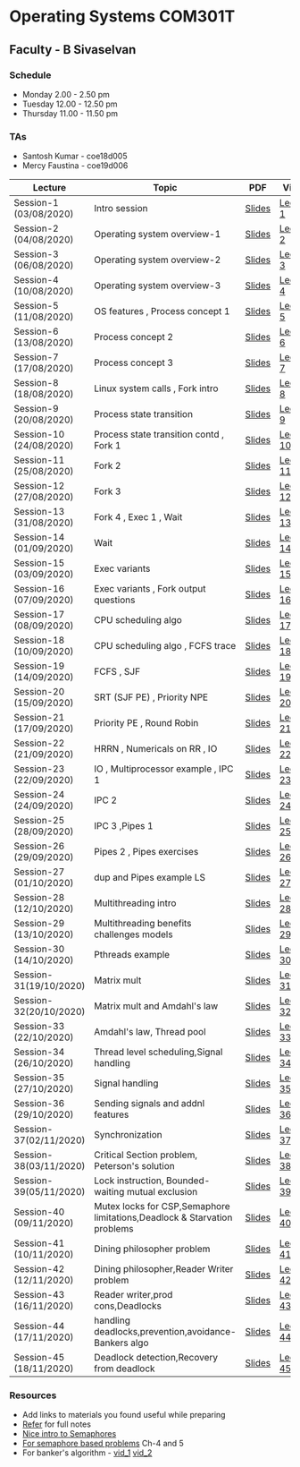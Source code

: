 # Operating Systems COM301T
##  Faculty - B Sivaselvan
### Schedule 
- Monday 2.00 - 2.50 pm  
- Tuesday 12.00 - 12.50 pm
- Thursday 11.00 - 11.50 pm
### TAs  
-  Santosh Kumar - coe18d005
-  Mercy Faustina - coe19d006


|Lecture |Topic |PDF|Video|
|---|---|---|---|
| Session-1 (03/08/2020) | Intro session  |[Slides](https://drive.google.com/file/d/1XdddrKAFlPqaBD5rmCpQ90mruWHBhDtY/preview) |[Lecture 1](https://drive.google.com/file/d/1njmGfrf4NZcUyCG1IyG2Uc_WyvNnpZxu/preview) |
| Session-2 (04/08/2020)| Operating system overview-1   |[Slides](https://drive.google.com/file/d/1cq_zFfFxgq3aee7VC3KSrvgI7klhPRuO/preview) |[Lecture 2](https://drive.google.com/file/d/1eyoCSHJh1e76u71Ej1UmW3hTHIeM-ADV/preview) | 
| Session-3 (06/08/2020) |  Operating system overview-2  |[Slides](https://drive.google.com/file/d/19SzeKIcYZD0MQvIk076-ykMdD7aYh205/preview) |[Lecture 3](https://drive.google.com/file/d/1hmMPNqIzfP9t6GBLbu9ryPt6-sFTsQ5A/preview)|
| Session-4 (10/08/2020) |  Operating system overview-3  |[Slides](https://drive.google.com/file/d/1H19D-bUvr-hrrS_MoYsoQfpakHeC06ea/preview) |[Lecture 4](https://drive.google.com/file/d/1DAXE6e4HpPaxsmEbHzUxKuyYzXnAGdaK/preview)|
| Session-5 (11/08/2020)| OS features , Process concept 1 |[Slides](https://drive.google.com/file/d/1jyAraU24dDVmkU2Plx_KPoSS_Gl5d1RN/view)|[Lecture 5](https://drive.google.com/file/d/1lLtSWNqbasGqFFfHOuv6G95YW_agHyFB/view)|
| Session-6 (13/08/2020) |Process concept  2 |[Slides](https://drive.google.com/file/d/1c2u9FJxTghIFL_z6fSP7ItyR_LlR9kVE/view)|[Lecture 6](https://drive.google.com/file/d/1craD2y8rT6g0j0T-u2gw4k974XZuhpkk/view)|
| Session-7 (17/08/2020) |Process concept 3    |[Slides](https://drive.google.com/file/d/1Q4cpqwcHRJXsNZOmSj-fnCdTre_8hqQ3/view)|[Lecture 7](https://drive.google.com/file/d/1f5u9raEsDvc5hh1CIR4WntNYA16XXm3C/view)|
| Session-8 (18/08/2020) | Linux system calls , Fork intro   |[Slides](https://drive.google.com/file/d/1S6Q57MGlmzQEI8r4ve0A-FQOUifMKmLm/view)|[Lecture 8](https://drive.google.com/file/d/1OCT-PlMbYxjN3PrFaNToQlBginC24uHp/view)|
| Session-9 (20/08/2020) |  Process state transition  |[Slides](https://drive.google.com/file/d/13FoSTUpVI0UbPV2jCY1ZO6ecSWFHkaV0/view)|[Lecture 9](https://drive.google.com/file/d/1gG4rE5N1_qR9qu3pkeSX_WE8ONHt9U4g/view)|
| Session-10 (24/08/2020) |Process state transition contd , Fork 1    |[Slides](https://drive.google.com/file/d/18kouwQuSxQkra7ESiL3PFU1OA-V9KZY_/view)|[Lecture 10](https://drive.google.com/file/d/1lrjtinvunednlEHtcmXgFsp7ecHLKPvX/view)|
| Session-11 (25/08/2020) | Fork 2   |[Slides](https://drive.google.com/file/d/1M336rC9woHTe09Mov47Fk62XOtrCmGA3/view)|[Lecture 11](https://drive.google.com/file/d/1eEbCF9SmzU53nsrpM0ZfWdW17Rdfm5QY/view)|
| Session-12 (27/08/2020) | Fork 3   |[Slides](https://drive.google.com/file/d/19VpOUyMTmeHqsxpTWLuwfkL12vy2Mj9e/view)|[Lecture 12](https://drive.google.com/file/d/1EYPZssmxvU8BnJA1TvQ0M6cyuEDFr1QR/view)|
| Session-13 (31/08/2020) | Fork 4 , Exec 1 , Wait     |[Slides](https://drive.google.com/file/d/1FQJe_wwfsJCX-YlrIBx3AyI0FFcWwRWT/view)|[Lecture 13](https://drive.google.com/file/d/1wjPu0iJ0h7zIL2YyAcFdoQot4ellzb4P/view)|
| Session-14 (01/09/2020) | Wait    |[Slides](https://drive.google.com/file/d/1NmsA47Zpix5GuYyZj5lQZwDtMx66IlKG/view)|[Lecture 14](https://drive.google.com/file/d/1rg88yvW6A4_wO-xEjOvHmbHdcUMd47_N/view)|
| Session-15 (03/09/2020) | Exec variants   |[Slides](https://drive.google.com/file/d/1H-8UUbZCOC6reh02tksNe8GbWmW7HLbF/view)|[Lecture 15](https://drive.google.com/file/d/14Vd45ckvlo3CD2KJE6axFdy67YBrwrZN/view)|
| Session-16 (07/09/2020) |  Exec variants , Fork output questions   |[Slides](https://drive.google.com/file/d/18rRIVdcZTEECYB2x3gTZF7G2iPnqNhyB/view)|[Lecture 16](https://drive.google.com/file/d/1o6_JkJUEUX7Ei6UjMTqitQJWemp5wSzP/view)|
| Session-17 (08/09/2020)| CPU scheduling algo    |[Slides](https://drive.google.com/file/d/1HPrbKNJ9B66lf-rzPgxJwKS4VeRt3MDx/view)|[Lecture 17](https://drive.google.com/file/d/1Ffe0a4d7BCcD3xENzzf9RU1E5jxWFf4f/view)|
| Session-18 (10/09/2020)|  CPU scheduling algo , FCFS trace   |[Slides](https://drive.google.com/file/d/1oKAnX7zNyAEKxtfJW8wDOEa34DQXs2Tl/view)|[Lecture 18](https://drive.google.com/file/d/15pFpzdo92kDrBfrtZPcsMcwWnYvIUjd6/view)|
| Session-19 (14/09/2020)| FCFS , SJF   |[Slides](https://drive.google.com/file/d/1s0O7nr1gmCiPvycExY8rNP4V8U_wFiRg/view)|[Lecture 19](https://drive.google.com/file/d/1mF8HjUku9zPAXZFzxXs0FPT-K7gn0HQa/view)|
| Session-20 (15/09/2020) | SRT (SJF PE) , Priority NPE   |[Slides](https://drive.google.com/file/d/1B_XQ9k7o9Rnq7vbbeoDjO6kKlLHERqs4/view)|[Lecture 20](https://drive.google.com/file/d/12GHLNaEyorl7vSl85yVnuqbNlyRRYP55/view)|
| Session-21 (17/09/2020) |  Priority PE , Round Robin   |[Slides](https://drive.google.com/file/d/1s7Rw2ZRjseBWnr4Ha1xaJQp2meGDmic8/view)|[Lecture 21](https://drive.google.com/file/d/1h7VXhhhAL3kxLCHS7ysE07DPfgRPieB_/view)|
| Session-22 (21/09/2020) | HRRN , Numericals on RR , IO   |[Slides](https://drive.google.com/file/d/1RHj1MtOBLhOeWMKeVzr3WgCIxFrW2D5d/view)|[Lecture 22](https://drive.google.com/file/d/1DU0cwBsddolHqVvJ7pvHIF2ixqMpoBBo/view)|
| Session-23 (22/09/2020) |  IO , Multiprocessor example , IPC 1  |[Slides](https://drive.google.com/file/d/1e-reLJJ-Ti1sNoLfo4t_EFQocvAQe4Wm/view)|[Lecture 23](https://drive.google.com/file/d/1JK0RqqbwY4jqUSWSgeNztDwNTUPanyPr/view)|
| Session-24 (24/09/2020) |  IPC 2  |[Slides](https://drive.google.com/file/d/1aQlZu5Kt4W_0hG7B38sy2S3PSFx2ugxC/view)|[Lecture 24](https://drive.google.com/file/d/18YR6dYNBk4H5OSlnD7dy_CGpybGqY-se/view)|
| Session-25 (28/09/2020) |  IPC 3 ,Pipes 1  |[Slides](https://drive.google.com/file/d/18lFBG5QTAibtaMDZ-XgYcrS-Y9SyA5Fq/view)|[Lecture 25](https://drive.google.com/file/d/1kHkvxW2_Ry8TtYjmmJqcaVDbBNw_JUFb/view)|
| Session-26 (29/09/2020) | Pipes 2 , Pipes exercises   |[Slides](https://drive.google.com/file/d/1vIovVS86OOdzMZai7U5RHuEljgizZ12q/view)|[Lecture 26](https://drive.google.com/file/d/1iy4KE6MD0iHVmTkH2R99HTVtGfMGNKci/view)|
| Session-27 (01/10/2020) |dup and Pipes example LS  |[Slides](https://drive.google.com/file/d/1Jp8fVtwUventti4SZUtRHvi6OlnfMPGP/view)|[Lecture 27](https://drive.google.com/file/d/1l8XNoTKKmFe76gJWyn_xo1mTDvhcKENV/view)|
| Session-28 (12/10/2020) |Multithreading intro   |[Slides](https://drive.google.com/file/d/1GWUlwq0qT2VVhfdOzzz0HBB6YvxkhqKG/view)|[Lecture 28](https://drive.google.com/file/d/1dyuEjxA-zVQLs7kzIDzMDZ1aWN290Ymk/view)|
| Session-29 (13/10/2020) |Multithreading benefits challenges models   |[Slides](https://drive.google.com/file/d/1_N30aN2uJoNzJhjgekXVi6ODHKqxX0fV/view)|[Lecture 29](https://drive.google.com/file/d/1TpAFEZuP3HuQNLPCKyuKjTgKvRmtBrzp/view)|
| Session-30 (14/10/2020) | Pthreads example   |[Slides](https://drive.google.com/file/d/1KjakFjldOIhxJDxm6OqxaoJRGHPEiWLU/view)|[Lecture 30](https://drive.google.com/file/d/1SUsKnlefsjxgIt1titX1XOZ3oY-QDigo/view)|
| Session- 31(19/10/2020) |Matrix mult|[Slides](https://drive.google.com/file/d/1R8dHfCilZjwToCa-SIqjDj9NMyA9vdCJ/view)|[Lecture 31](https://drive.google.com/file/d/1AHSsBoI11aBBs7CQcjuYaxuv5Q2N7uQx/view)|
| Session- 32(20/10/2020) |Matrix mult and Amdahl's law    |[Slides](https://drive.google.com/file/d/1OZjzUHZ2Z-ou5CYPtsRwpjganr-p4B0C/view)|[Lecture 32 ](https://drive.google.com/file/d/1rMZa88mLyYjIthLk_TuA1IgWmOBbTCzQ/view)|
| Session-33 (22/10/2020) |Amdahl's law, Thread pool|[Slides](https://drive.google.com/file/d/1TGnnN_gP5zPgqaATOrCpD-b-n7_uS0Ou/view)|[Lecture 33](https://drive.google.com/file/d/1yCFqPnLlXLewag4NbBiBM6_fCUahEFfR/view)|
| Session-34 (26/10/2020) |Thread level scheduling,Signal handling   |[Slides](https://drive.google.com/file/d/1Jq0ubvVBCTEnL21crTwGjZB_wsKfGbVO/view)|[Lecture 34](https://drive.google.com/file/d/14zZA1yI4Qui1iSwrZ4GEQquyESGgwbvH/view)|
| Session-35 (27/10/2020) |Signal handling|[Slides](https://drive.google.com/file/d/1Z9w1Iq__fNC4VtBoN2vMLiAMh41_5CcR/view)|[Lecture 35](https://drive.google.com/file/d/1RnOfnSQDEyjM4q8c50HD6sU2GugWYf4X/view)|
| Session-36 (29/10/2020) |Sending signals and addnl features  |[Slides](https://drive.google.com/file/d/1PVupfGdpZ-U4ZLKepyjLnQN2ZBIoLAgc/view)|[Lecture 36](https://drive.google.com/file/d/1CdAt6O_HzlKjHBBxMJ_LtDqoBFfhv4ba/view)|
| Session-37(02/11/2020) |Synchronization|[Slides](https://drive.google.com/file/d/1e0xH7jvg52V9AFF-xJLEXZ9a5KJZzwFC/view)|[Lecture 37 ](https://drive.google.com/file/d/1Kf1NFXMsPEKCGdm66GqP9S0LS6S_DdFb/view)|
| Session-38(03/11/2020) |Critical Section problem, Peterson's solution|[Slides](https://drive.google.com/file/d/1rLGi2PHYJgBAg1BmJGWHMhrIACqWi7yZ/view)|[Lecture 38](https://drive.google.com/file/d/1iOufgpiBE7QP8jS8uPUGjj6RuJiTyfJo/view)|
| Session-39(05/11/2020) | Lock instruction, Bounded-waiting mutual exclusion|[Slides](https://drive.google.com/file/d/186mIDj7cyYwY-kK937BTzkR4Ai5NiOnn/view)|[Lecture 39](https://drive.google.com/file/d/1n04HChy17bF4VVoHIP9fNtG2spncrXgj/view)|
| Session-40 (09/11/2020) |Mutex locks for CSP,Semaphore limitations,Deadlock & Starvation problems|[Slides](https://drive.google.com/file/d/13uRA7GkoNPD8OcS1ki8u9HETJ7CxzbIC/view)|[Lecture 40](https://drive.google.com/file/d/1fWTLk_HGxUyIQo4Es7X2EdlBuKJmz4kq/view)|
| Session-41 (10/11/2020) |Dining philosopher problem|[Slides](https://drive.google.com/file/d/1Lofub7Lg9FzrFqhUrASR_oAGeCT9urHQ/view)|[Lecture 41](https://drive.google.com/file/d/14d-8ynwbeDDg_vjSrcnurriaj_ECA1ph/view)|
| Session-42 (12/11/2020) |Dining philosopher,Reader Writer problem|[Slides](https://drive.google.com/file/d/1Ubc-lQ9tfug-OPHUEYb4RB5wKHJW6HoK/view)|[Lecture 42](https://drive.google.com/file/d/1gNe3YbEyF4zYxIicWTMqaQaWKzi-xIjU/view)|
| Session-43 (16/11/2020) |Reader writer,prod cons,Deadlocks|[Slides](https://drive.google.com/file/d/1ygfVVvqX55ybQc5Om-bmmBQ7gYtJUrJP/view)|[Lecture 43](https://drive.google.com/file/d/1Zt40tUc8vPMSC5cS1batQqyLusuY0GEe/view)|
| Session-44 (17/11/2020) |handling deadlocks,prevention,avoidance-Bankers algo |[Slides](https://drive.google.com/file/d/1MgZ3OiOn06PaXC9uK_mn885sC1zF4zXW/view)|[Lecture 44](https://drive.google.com/file/d/17pileVnMWz6LObCMI3jf9gep8gyGW8tQ/view)|
| Session-45 (18/11/2020) |Deadlock detection,Recovery from deadlock|[Slides](https://drive.google.com/file/d/1K1r_DXj5DWzsOFs1eqWNpnhmp9G0evQK/view)|[Lecture 45](https://drive.google.com/file/d/1hkhQmBUOQ96a9E4SDidLWWoqNvKZukXK/view)|
<!--
| Session- (//2020) |    |[Slides]() |[Lecture ]()|
| Session- (//2020) |    |[Slides]() |[Lecture ]()|
-->
### Resources 
- Add links to materials you found useful while preparing 
- [Refer](https://classroom.google.com/c/MTQyMDQ0ODE5NzMw/m/MjMxNzU0MjkxMzE4/details) for full notes
- [Nice intro to Semaphores](https://en.wikibooks.org/wiki/Operating_System_Design/Processes/Semaphores)
- [For semaphore based problems](http://greenteapress.com/semaphores/LittleBookOfSemaphores.pdf) Ch-4 and 5
- For banker's algorithm - [vid_1](https://www.youtube.com/watch?v=bYFVbzLLxfY) [vid_2](https://youtu.be/Or40J_f2RHo)
